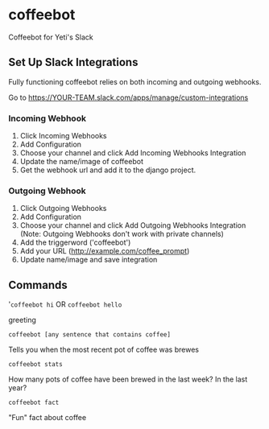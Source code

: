 # coffeebot
Coffeebot for Yeti's Slack

## Set Up Slack Integrations
Fully functioning coffeebot relies on both incoming and outgoing webhooks.

Go to https://YOUR-TEAM.slack.com/apps/manage/custom-integrations

### Incoming Webhook
1. Click Incoming Webhooks
2. Add Configuration
3. Choose your channel and click Add Incoming Webhooks Integration
3. Update the name/image of coffeebot
4. Get the webhook url and add it to the django project.

### Outgoing Webhook
1. Click Outgoing Webhooks
2. Add Configuration
3. Choose your channel and click Add Outgoing Webhooks Integration (Note: Outgoing Webhooks don't work with private channels)
4. Add the triggerword ('coffeebot')
5. Add your URL (http://example.com/coffee_prompt)
6. Update name/image and save integration


## Commands
'<code>coffeebot hi</code> OR <code>coffeebot hello</code>

greeting

<code>coffeebot [any sentence that contains coffee]</code>

Tells you when the most recent pot of coffee was brewes

<code>coffeebot stats</code>

How many pots of coffee have been brewed in the last week? In the last year?

<code>coffeebot fact</code>

"Fun" fact about coffee


